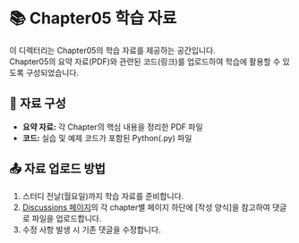 # 📚 Chapter05 학습 자료

이 디렉터리는 Chapter05의 학습 자료를 제공하는 공간입니다.  
Chapter05의 요약 자료(PDF)와 관련된 코드(링크)를 업로드하여 학습에 활용할 수 있도록 구성되었습니다.

## 📌 자료 구성
- **요약 자료:** 각 Chapter의 핵심 내용을 정리한 PDF 파일
- **코드:** 실습 및 예제 코드가 포함된 Python(.py) 파일

## 📤 자료 업로드 방법
1. 스터디 전날(월요일)까지 학습 자료를 준비합니다.
2. [Discussions 페이지](https://github.com/Pseudo-Lab/LLM_AI_app/discussions)의 각 chapter별 페이지 하단에 [작성 양식]을 참고하여 댓글로 파일을 업로드합니다.
3. 수정 사항 발생 시 기존 댓글을 수정합니다. 